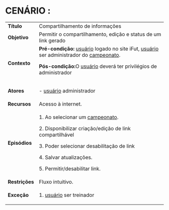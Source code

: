 # CENÁRIO :

<table class="table table-striped border">
    <tr>
        <td>
            <b>Título</b>
        </td>
        <td> Compartilhamento de informações </td>
    </tr>
    <tr>
        <td>
            <b>Objetivo</b>
        </td>
        <td>
            Permitir  o compartilhamento, edição e status de um link gerado </td>
    </tr>
    <tr>
        <td>
            <b>Contexto</b>
        </td>
        <td>
            <b>Pré-condição:</b>  <a href="../../lexico/#usuario">usuário</a> logado no site iFut,  <a href="../../lexico/#usuario">usuário</a> ser administrador do <a href="../../lexico/#campeonato">campeonato</a>.
            <p><b>Pós-condição:</b>O  <a href="../../lexico/#usuario">usuário</a> deverá ter privilégios de administrador
            </p>
        </td>
    </tr>
    <tr>
        <td>
            <b>Atores</b>
        </td>
        <td>
            <p>-  <a href="../../lexico/#usuario">usuário</a> administrador</p>
        </td>
    </tr>
    <tr>
        <td>
            <b>Recursos</b>
        </td>
        <td>
            Acesso à internet.
        </td>
    </tr>
    <tr>
        <td>
            <b>Episódios</b>
        </td>
        <td> <p>1. Ao selecionar um <a href="../../lexico/#campeonato">campeonato</a>.</p>
            <p>2. Disponibilizar criação/edição de link compartilhável </p>
            <p>3. Poder selecionar desabilitação de link</p>
            <p>4. Salvar atualizações.</p>
            <p>5. Permitir/desabilitar link.</p>
        </td>
    </tr>
    <tr>
        <td>
            <b>Restrições</b>
        </td>
        <td>
            Fluxo intuitivo.
        </td>
    </tr>
    <tr>
        <td>
            <b>Exceção</b>
        </td>
        <td>
            <p>1.  <a href="../../lexico/#usuario">usuário</a> ser treinador</p>
        </td>
    </tr>
</table>